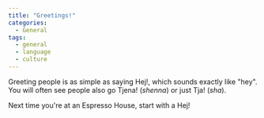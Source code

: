 ```yaml
---
title: "Greetings!"
categories:
  - General
tags:
  - general
  - language
  - culture
---
```


Greeting people is as simple as saying Hej!, which sounds exactly like "hey". You will often see people also go Tjena! (*shenna*) or just Tja! (*sha*). 

Next time you're at an Espresso House, start with a Hej!